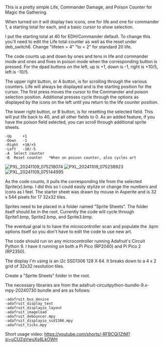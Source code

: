 This is a pretty simple Life, Commander Damage, and Poison Counter for Magic the Gathering.

When turned on it will display two icons, one for life and one for commander 1, a starting total for each, and a basic cursor to show selection.

I put the starting total at 40 for EDH/Commander default. To change this you'll need to edit the Life total counter as well as the reset under deb_switch6. Change "lifeten = 4" "to = 2" for standard 20 life.

The code counts up and down by ones and tens in life and commander mode and ones and fives in poison mode when the corresponding button is pressed. For the dpad buttons on the left, up is +1, down is -1, right is +10/5, left is -10/5.

The upper right button, or A button, is for scrolling through the various counters. Life will always be displayed and is the starting position for the cursor. The first press moves the cursor to the Commander and poison selection position. Additional presses cycle through the options as displayed by the icons on the left until you return to the life counter position. 

The lower right button, or B button, is for resetting the selected field. This will put life back to 40, and all other fields to 0. As an added feature, if you have the poison field selected, you can scroll through additional sprite sheets. 

	-Up 	+1
 	-Down 	-1
  	-Right 	+10/+5
   	-Left 	-10/-5
    -A 	Select counter
    -B 	Reset counter 	*When on poison counter, also cycles art
    
![PXL_20241109_075218074](https://github.com/user-attachments/assets/3d458073-2643-490d-8104-15a901abe026)
![PXL_20241109_075238923](https://github.com/user-attachments/assets/f93ba74c-57a1-4d9a-bb2d-b4d3a700b145)
![PXL_20241109_075144995](https://github.com/user-attachments/assets/b7e1b326-8456-4908-a650-7942d18fa2a7)

As the code counts, it pulls the corresponding tile from the selected Sprite(x).bmp.
I did this so I could easily stylize or change the numbers and icons as I feel. 
The starter sheet was drawn by mouse in Asperite and is 32 x 544 pixels for 17 32x32 tiles.

Sprites need to be placed in a folder named "Sprite Sheets". The folder itself should be in the root.
Currently the code will cycle through Sprite1.bmp, Sprite2.bmp, and Sprite3.bmp. 

The eventual goal is to have the microcontroller scan and populate the .bpm options itself so you don't have to edit the code to use new art.

The code should run on any microcontroller running Adafruit's Circuit Python 9. I have it running on both a Pi Pico (RP2040) and Pi Pico 2 (RP2350). 

The display I'm using is an i2c SSD1306 128 X 64. It breaks down to a 4 x 2 grid of 32x32 resolution tiles. 

Create a "Sprite Sheets" folder in the root.

The necessary libraries are from the adafruit-circuitpython-bundle-9.x-mpy-20240730 bundle and are as follows:

	-adafruit_bus_device
 	-adafruit_display_text
	-adafruit_displayio_layout
	-adafruit_imageload
	-adafruit_debouncer.mpy
	-adafruit_displayio_ssd1306.mpy
	-adafruit_ticks.mpy

Short usage video: https://youtube.com/shorts/-RFBCQj1ZtM?si=uCUZgVwuXs6LkOWH
